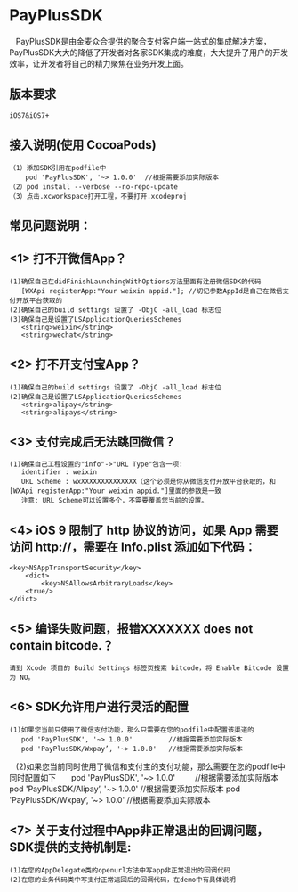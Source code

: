 # PayPlusSDK
    PayPlusSDK是由金麦众合提供的聚合支付客户端一站式的集成解决方案，PayPlusSDK大大的降低了开发者对各家SDK集成的难度，大大提升了用户的开发效率，让开发者将自己的精力聚焦在业务开发上面。

## 版本要求
    iOS7&iOS7+
   
## 接入说明(使用 CocoaPods)
    （1）添加SDK引用在podfile中
        pod 'PayPlusSDK', '~> 1.0.0'  //根据需要添加实际版本
    （2）pod install --verbose --no-repo-update
    （3）点击.xcworkspace打开工程，不要打开.xcodeproj  
    
## 常见问题说明：
## <1> 打不开微信App？
    (1)确保自己在didFinishLaunchingWithOptions方法里面有注册微信SDK的代码
       [WXApi registerApp:"Your weixin appid."]; //切记参数AppId是自己在微信支付开放平台获取的
    (2)确保自己的build settings 设置了 -ObjC -all_load 标志位
    (3)确保自己是设置了LSApplicationQueriesSchemes
       <string>weixin</string>
       <string>wechat</string>
## <2> 打不开支付宝App？   
    (1)确保自己的build settings 设置了 -ObjC -all_load 标志位
    (2)确保自己是设置了LSApplicationQueriesSchemes
       <string>alipay</string>
       <string>alipays</string>
## <3> 支付完成后无法跳回微信？
    (1)确保自己工程设置的"info"->"URL Type"包含一项:
       identifier : weixin
       URL Scheme : wxXXXXXXXXXXXXXX（这个必须是你从微信支付开放平台获取的，和 [WXApi registerApp:"Your weixin appid."]里面的参数是一致
       注意: URL Scheme可以设置多个，不需要覆盖您当前的设置。
## <4> iOS 9 限制了 http 协议的访问，如果 App 需要访问 http://，需要在 Info.plist 添加如下代码：
    <key>NSAppTransportSecurity</key>
        <dict>
            <key>NSAllowsArbitraryLoads</key>
        <true/>
    </dict>
## <5> 编译失败问题，报错XXXXXXX does not contain bitcode.？
    请到 Xcode 项目的 Build Settings 标签页搜索 bitcode，将 Enable Bitcode 设置为 NO。
## <6> SDK允许用户进行灵活的配置
    (1)如果您当前只使用了微信支付功能，那么只需要在您的podfile中配置该渠道的
       pod 'PayPlusSDK', '~> 1.0.0'         //根据需要添加实际版本
       pod 'PayPlusSDK/Wxpay’, '~> 1.0.0'   //根据需要添加实际版本
    (2)如果您当前同时使用了微信和支付宝的支付功能，那么需要在您的podfile中同时配置如下
       pod 'PayPlusSDK', '~> 1.0.0'         //根据需要添加实际版本
       pod 'PayPlusSDK/Alipay’, '~> 1.0.0'  //根据需要添加实际版本
       pod 'PayPlusSDK/Wxpay’, '~> 1.0.0'   //根据需要添加实际版本
## <7> 关于支付过程中App非正常退出的回调问题，SDK提供的支持机制是: 
    (1)在您的AppDelegate类的openurl方法中写app非正常退出的回调代码
    (2)在您的业务代码类中写支付正常返回后的回调代码，在demo中有具体说明


